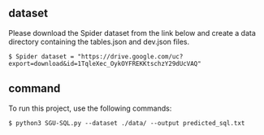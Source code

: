 ## dataset
Please download the Spider dataset from the link below and create a data directory containing the tables.json and dev.json files.

```
$ Spider dataset = "https://drive.google.com/uc?export=download&id=1TqleXec_OykOYFREKKtschzY29dUcVAQ"
```


## command
To run this project, use the following commands:

```
$ python3 SGU-SQL.py --dataset ./data/ --output predicted_sql.txt
```

